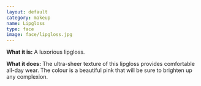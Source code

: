 ```yaml
---
layout: default
category: makeup
name: Lipgloss
type: face
image: face/lipgloss.jpg
---
```



**What it is:**
A luxorious lipgloss.

**What it does:**
The ultra-sheer texture of this lipgloss provides comfortable all-day wear. The colour is a beautiful pink that will be sure to brighten up any complexion.

